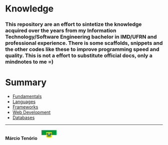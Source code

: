 # Knowledge

### This repository are an effort to sintetize the knowledge acquired over the years from my Information Technology/Software Engineering bachelor in IMD/UFRN and professional experience. There is some scaffolds, snippets and the other codes like these to improve programming speed and quality. This is not a effort to substitute official docs, only a mindnotes to me =)

# Summary

- [Fundamentals](fundamentals/fundamentals.md)
- [Languages](languages/languages.md)
- [Frameworks](frameworks/frameworks.md)
- [Web Development](web/web.md)
- [Databases](dbs/dbs.md)

-----------

<p align="left" style="display: inline-block;">
  <h4 style="display: inline-block;">Márcio Tenório &nbsp;&nbsp;</h3>
  <img src="img/rn-flag-icon.png" style="display: inline-block;" alt="Rio Grande do Norte - Brasil">
</p>
